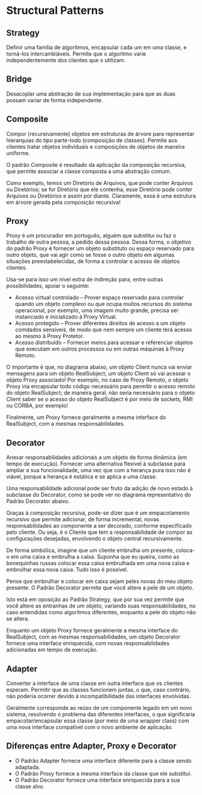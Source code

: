 # Structural Patterns

## Strategy

Definir uma família de algoritmos, encapsular cada um em uma classe, e torná-los intercambiáveis. Permite que o algoritmo varie independentemente dos clientes que o utilizam.

## Bridge

Desacoplar uma abstração de sua implementação para que as duas possam variar de forma independente.

## Composite

Compor (recursivamente) objetos em estruturas de árvore para representar hierarquias do tipo parte-todo (composição de classes). Permite aos clientes tratar objetos individuais e composições de objetos de maneira uniforme.

O padrão Composite é resultado da aplicação da composição recursiva, que permite associar a classe composta a uma abstração comum.

Como exemplo, temos um Diretório de Arquivos, que pode conter Arquivos ou Diretórios; se for Diretório que ele contenha, esse Diretório pode conter Arquivos ou Diretórios e assim por diante. Claramente, essa é uma estrutura em árvore gerada pela composição recursiva!

## Proxy

Proxy é um procurador em português, alguém que substitui ou faz o trabalho de outra pessoa, a pedido dessa pessoa. Dessa forma, o objetivo do padrão Proxy é fornecer um objeto substituto ou espaço reservado para outro objeto, que vai agir como se fosse o outro objeto em algumas situações preestabelecidas, de forma a controlar o acesso de objetos clientes.

Usa-se para isso um nível extra de indireção para, entre outras possibilidades, apoiar o seguinte:

- Acesso virtual controlado – Prover espaço reservado para controlar quando um objeto complexo ou que ocupa muitos recursos do sistema operacional, por exemplo, uma imagem muito grande, precisa ser instanciado e inicializado à Proxy Virtual.
- Acesso protegido – Prover diferentes direitos de acesso a um objeto comdados sensíveis, de modo que nem sempre um cliente terá acesso ao mesmo à Proxy Protetor.
- Acesso distribuído – Fornecer meios para acessar e referenciar objetos que executam em outros processos ou em outras máquinas à Proxy Remoto.

O importante é que, no diagrama abaixo, um objeto Client nunca vai enviar mensagens para um objeto RealSubject; um objeto Client só vai acessar o objeto  Proxy associado! Por exemplo, no caso de Proxy Remoto, o objeto Proxy iria encapsular todo código necessário para permitir o acesso remoto do objeto RealSubject; de maneira geral, não seria necessário para o objeto Client saber se o acesso do objeto RealSubject é por meio de sockets, RMI ou CORBA, por exemplo!

Finalmente, um Proxy fornece geralmente a mesma interface do RealSubject, com a mesmas responsabilidades.

## Decorator

Anexar responsabilidades adicionais a um objeto de forma dinâmica (em tempo de execução). Fornecer uma alternativa flexível à subclasse para ampliar a sua funcionalidade, uma vez que com a herança pura isso não é viável, porque a herança é estática e se aplica a uma classe.

Uma responsabilidade adicional pode ser fruto da adição de novo estado à subclasse do Decorator, como se pode ver no diagrama representativo do Padrão Decorator abaixo.

Graças à composição recursiva, pode-se dizer que é um empacotamento recursivo que permite adicionar, de forma incremental, novas responsabilidades ao componente a ser decorado, conforme especificado pelo cliente. Ou seja, é o Cliente que tem a responsabilidade de compor as configurações desejadas, envolvendo o objeto central recursivamente. 

De forma simbólica, imagine que um cliente embrulha um presente, coloca-o em uma caixa e embrulha a caixa. Suponha que eu queira, como as bonequinhas russas colocar essa caixa embrulhada em uma nova caixa e embrulhar essa nova caixa. Tudo isso é possível.

Pense que embrulhar e colocar em caixa sejam peles novas do meu objeto presente. O Padrão Decorator permite que você altere a pele de um objeto.

Isto está em oposição ao Padrão Strategy, que por sua vez permite que você altere as entranhas de um objeto, variando suas responsabilidades, no caso entendidas como algoritmos diferentes, enquanto a pele do objeto não se altera.

Enquanto um objeto Proxy fornece geralmente a mesma interface do RealSubject, com as mesmas responsabilidades, um objeto Decorator fornece uma interface enriquecida, com novas responsabilidades adicionadas em tempo de execução.

## Adapter

Converter a interface de uma classe em outra interface que os clientes esperam. Permitir que as classes funcionem juntas, o que, caso contrário, não poderia ocorrer devido à incompatibilidade das interfaces envolvidas.

Geralmente corresponde ao reúso de um componente legado em um novo sistema, resolvendo o problema das diferentes interfaces, o que significaria empacotar/encapsular essa classe (por meio de uma wrapper class) com uma nova interface compatível com o novo ambiente de aplicação.

## Diferenças entre Adapter, Proxy e Decorator

- O Padrão Adapter fornece uma interface diferente para a classe sendo adaptada.
- O Padrão Proxy fornece a mesma interface da classe que ele substitui.
- O Padrão Decorator fornece uma interface enriquecida para a sua classe alvo.
